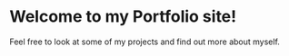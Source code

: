 # Welcome to my Portfolio site!

Feel free to look at some of my projects and find out more about myself.
